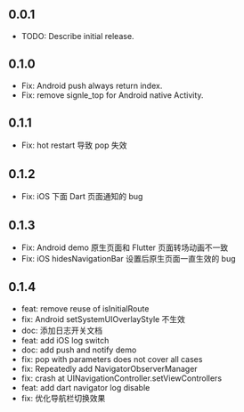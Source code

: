 ## 0.0.1

- TODO: Describe initial release.

## 0.1.0

- Fix: Android push always return index.
- Fix: remove signle_top for Android native Activity.

## 0.1.1

- Fix: hot restart 导致 pop 失效

## 0.1.2

- Fix: iOS 下面 Dart 页面通知的 bug

## 0.1.3

- Fix: Android demo 原生页面和 Flutter 页面转场动画不一致
- Fix: iOS hidesNavigationBar 设置后原生页面一直生效的 bug

## 0.1.4

- feat: remove reuse of isInitialRoute
- fix: Android setSystemUIOverlayStyle 不生效
- doc: 添加日志开关文档
- feat: add iOS log switch
- doc: add push and notify demo
- fix: pop with parameters does not cover all cases
- fix: Repeatedly add NavigatorObserverManager
- fix: crash at UINavigationController.setViewControllers
- feat: add dart navigator log disable
- fix: 优化导航栏切换效果
